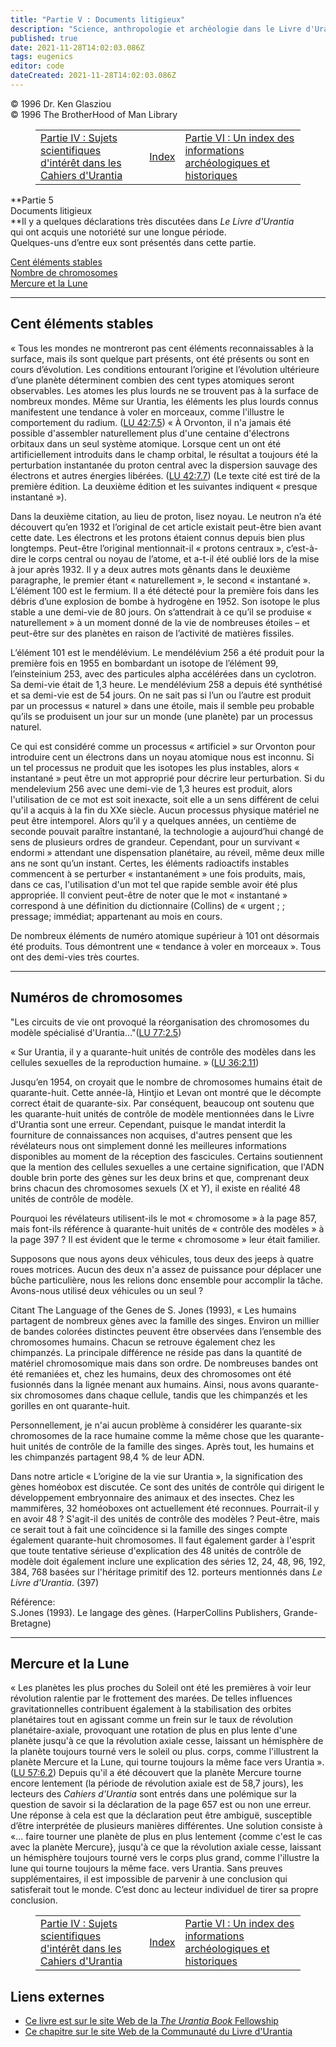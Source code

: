 ```yaml
---
title: "Partie V : Documents litigieux"
description: "Science, anthropologie et archéologie dans le Livre d'Urantia"
published: true
date: 2021-11-28T14:02:03.086Z
tags: eugenics
editor: code
dateCreated: 2021-11-28T14:02:03.086Z
---
```


<p class="v-card v-sheet theme--light grey lighten-3 px-2">© 1996 Dr. Ken Glasziou<br>© 1996 The BrotherHood of Man Library</p>

<figure class="table chapter-navigator">
  <table>
    <tbody>
      <tr>
        <td>
        <a href="/fr/book/Ken_Glasziou/Science_Anthropology_and_Archaeology_in_The_Urantia_Book/4">
          <span class="mdi mdi-arrow-left-drop-circle"></span><span class="pl-2">Partie IV : Sujets scientifiques d'intérêt dans les Cahiers d'Urantia</span>
        </td>
        <td>
        <a href="/fr/book/Ken_Glasziou/Science_Anthropology_and_Archaeology_in_The_Urantia_Book#index">
          <span class="mdi mdi-book-open-variant"></span><span class="pl-2">Index</span>
        </a>
        </td>
        <td>
        <a href="/fr/book/Ken_Glasziou/Science_Anthropology_and_Archaeology_in_The_Urantia_Book/6">
          <span class="pr-2">Partie VI : Un index des informations archéologiques et historiques</span><span class="mdi mdi-arrow-right-drop-circle"></span>
        </a>
        </td>
      </tr>
    </tbody>
  </table>
</figure>

**Partie 5  
Documents litigieux  
**Il y a quelques déclarations très discutées dans _Le Livre d'Urantia_  
qui ont acquis une notoriété sur une longue période.  
Quelques-uns d’entre eux sont présentés dans cette partie.  
  
[Cent éléments stables  
](https://archive.urantiabook.org/archive/readers/doc185.htm#onehundred)[Nombre de chromosomes  
](https://archive.urantiabook.org/archive/readers/doc185.htm#chromosome)[Mercure et la Lune](https://archive.urantiabook.org/archive/readers/doc185.htm#mercury)  

---

## Cent éléments stables

« Tous les mondes ne montreront pas cent éléments reconnaissables à la surface, mais ils sont quelque part présents, ont été présents ou sont en cours d’évolution. Les conditions entourant l’origine et l’évolution ultérieure d’une planète déterminent combien des cent types atomiques seront observables. Les atomes les plus lourds ne se trouvent pas à la surface de nombreux mondes. Même sur Urantia, les éléments les plus lourds connus manifestent une tendance à voler en morceaux, comme l'illustre le comportement du radium. ([LU 42:7.5](/fr/The_Urantia_Book/42#p7_5)) « À Orvonton, il n'a jamais été possible d'assembler naturellement plus d'une centaine d'électrons orbitaux dans un seul système atomique. Lorsque cent un ont été artificiellement introduits dans le champ orbital, le résultat a toujours été la perturbation instantanée du proton central avec la dispersion sauvage des électrons et autres énergies libérées. ([LU 42:7.7](/fr/The_Urantia_Book/42#p7_7)) (Le texte cité est tiré de la première édition. La deuxième édition et les suivantes indiquent « presque instantané »).

Dans la deuxième citation, au lieu de proton, lisez noyau. Le neutron n’a été découvert qu’en 1932 et l’original de cet article existait peut-être bien avant cette date. Les électrons et les protons étaient connus depuis bien plus longtemps. Peut-être l’original mentionnait-il « protons centraux », c’est-à-dire le corps central ou noyau de l’atome, et a-t-il été oublié lors de la mise à jour après 1932. Il y a deux autres mots gênants dans le deuxième paragraphe, le premier étant « naturellement », le second « instantané ». L’élément 100 est le fermium. Il a été détecté pour la première fois dans les débris d’une explosion de bombe à hydrogène en 1952. Son isotope le plus stable a une demi-vie de 80 jours. On s’attendrait à ce qu’il se produise « naturellement » à un moment donné de la vie de nombreuses étoiles – et peut-être sur des planètes en raison de l’activité de matières fissiles.

L’élément 101 est le mendélévium. Le mendélévium 256 a été produit pour la première fois en 1955 en bombardant un isotope de l’élément 99, l’einsteinium 253, avec des particules alpha accélérées dans un cyclotron. Sa demi-vie était de 1,3 heure. Le mendélévium 258 a depuis été synthétisé et sa demi-vie est de 54 jours. On ne sait pas si l’un ou l’autre est produit par un processus « naturel » dans une étoile, mais il semble peu probable qu’ils se produisent un jour sur un monde (une planète) par un processus naturel.

Ce qui est considéré comme un processus « artificiel » sur Orvonton pour introduire cent un électrons dans un noyau atomique nous est inconnu. Si un tel processus ne produit que les isotopes les plus instables, alors « instantané » peut être un mot approprié pour décrire leur perturbation. Si du mendelevium 256 avec une demi-vie de 1,3 heures est produit, alors l'utilisation de ce mot est soit inexacte, soit elle a un sens différent de celui qu'il a acquis à la fin du XXe siècle. Aucun processus physique matériel ne peut être intemporel. Alors qu’il y a quelques années, un centième de seconde pouvait paraître instantané, la technologie a aujourd’hui changé de sens de plusieurs ordres de grandeur. Cependant, pour un survivant « endormi » attendant une dispensation planétaire, au réveil, même deux mille ans ne sont qu’un instant. Certes, les éléments radioactifs instables commencent à se perturber « instantanément » une fois produits, mais, dans ce cas, l'utilisation d'un mot tel que rapide semble avoir été plus appropriée. Il convient peut-être de noter que le mot « instantané » correspond à une définition du dictionnaire (Collins) de « urgent ; ; pressage; immédiat; appartenant au mois en cours.

De nombreux éléments de numéro atomique supérieur à 101 ont désormais été produits. Tous démontrent une « tendance à voler en morceaux ». Tous ont des demi-vies très courtes.

---

## Numéros de chromosomes

"Les circuits de vie ont provoqué la réorganisation des chromosomes du modèle spécialisé d'Urantia..."([LU 77:2.5](/fr/The_Urantia_Book/77#p2_5))

« Sur Urantia, il y a quarante-huit unités de contrôle des modèles dans les cellules sexuelles de la reproduction humaine. » ([LU 36:2.11](/fr/The_Urantia_Book/36#p2_11))

Jusqu’en 1954, on croyait que le nombre de chromosomes humains était de quarante-huit. Cette année-là, Hintjio et Levan ont montré que le décompte correct était de quarante-six. Par conséquent, beaucoup ont soutenu que les quarante-huit unités de contrôle de modèle mentionnées dans le Livre d'Urantia sont une erreur. Cependant, puisque le mandat interdit la fourniture de connaissances non acquises, d'autres pensent que les révélateurs nous ont simplement donné les meilleures informations disponibles au moment de la réception des fascicules. Certains soutiennent que la mention des cellules sexuelles a une certaine signification, que l'ADN double brin porte des gènes sur les deux brins et que, comprenant deux brins chacun des chromosomes sexuels (X et Y), il existe en réalité 48 unités de contrôle de modèle.

Pourquoi les révélateurs utilisent-ils le mot « chromosome » à la page 857, mais font-ils référence à quarante-huit unités de « contrôle des modèles » à la page 397 ? Il est évident que le terme « chromosome » leur était familier.

Supposons que nous ayons deux véhicules, tous deux des jeeps à quatre roues motrices. Aucun des deux n'a assez de puissance pour déplacer une bûche particulière, nous les relions donc ensemble pour accomplir la tâche. Avons-nous utilisé deux véhicules ou un seul ?

Citant The Language of the Genes de S. Jones (1993), « Les humains partagent de nombreux gènes avec la famille des singes. Environ un millier de bandes colorées distinctes peuvent être observées dans l’ensemble des chromosomes humains. Chacun se retrouve également chez les chimpanzés. La principale différence ne réside pas dans la quantité de matériel chromosomique mais dans son ordre. De nombreuses bandes ont été remaniées et, chez les humains, deux des chromosomes ont été fusionnés dans la lignée menant aux humains. Ainsi, nous avons quarante-six chromosomes dans chaque cellule, tandis que les chimpanzés et les gorilles en ont quarante-huit.

Personnellement, je n'ai aucun problème à considérer les quarante-six chromosomes de la race humaine comme la même chose que les quarante-huit unités de contrôle de la famille des singes. Après tout, les humains et les chimpanzés partagent 98,4 % de leur ADN.

Dans notre article « L’origine de la vie sur Urantia », la signification des gènes homéobox est discutée. Ce sont des unités de contrôle qui dirigent le développement embryonnaire des animaux et des insectes. Chez les mammifères, 32 homéoboxes ont actuellement été reconnues. Pourrait-il y en avoir 48 ? S'agit-il des unités de contrôle des modèles ? Peut-être, mais ce serait tout à fait une coïncidence si la famille des singes compte également quarante-huit chromosomes. Il faut également garder à l'esprit que toute tentative sérieuse d'explication des 48 unités de contrôle de modèle doit également inclure une explication des séries 12, 24, 48, 96, 192, 384, 768 basées sur l'héritage primitif des 12. porteurs mentionnés dans _Le Livre d'Urantia_. (397)

Référence:  
S.Jones (1993). Le langage des gènes. (HarperCollins Publishers, Grande-Bretagne)

---

## Mercure et la Lune

« Les planètes les plus proches du Soleil ont été les premières à voir leur révolution ralentie par le frottement des marées. De telles influences gravitationnelles contribuent également à la stabilisation des orbites planétaires tout en agissant comme un frein sur le taux de révolution planétaire-axiale, provoquant une rotation de plus en plus lente d'une planète jusqu'à ce que la révolution axiale cesse, laissant un hémisphère de la planète toujours tourné vers le soleil ou plus. corps, comme l'illustrent la planète Mercure et la Lune, qui tourne toujours la même face vers Urantia ». ([LU 57:6.2](/fr/The_Urantia_Book/57#p6_2)) Depuis qu'il a été découvert que la planète Mercure tourne encore lentement (la période de révolution axiale est de 58,7 jours), les lecteurs des _Cahiers d'Urantia_ sont entrés dans une polémique sur la question de savoir si la déclaration de la page 657 est ou non une erreur. Une réponse à cela est que la déclaration peut être ambiguë, susceptible d’être interprétée de plusieurs manières différentes. Une solution consiste à «... faire tourner une planète de plus en plus lentement {comme c'est le cas avec la planète Mercure}, jusqu'à ce que la révolution axiale cesse, laissant un hémisphère toujours tourné vers le corps plus grand, comme l'illustre la lune qui tourne toujours la même face. vers Urantia. Sans preuves supplémentaires, il est impossible de parvenir à une conclusion qui satisferait tout le monde. C’est donc au lecteur individuel de tirer sa propre conclusion.

<figure class="table chapter-navigator">
  <table>
    <tbody>
      <tr>
        <td>
        <a href="/fr/book/Ken_Glasziou/Science_Anthropology_and_Archaeology_in_The_Urantia_Book/4">
          <span class="mdi mdi-arrow-left-drop-circle"></span><span class="pl-2">Partie IV : Sujets scientifiques d'intérêt dans les Cahiers d'Urantia</span>
        </td>
        <td>
        <a href="/fr/book/Ken_Glasziou/Science_Anthropology_and_Archaeology_in_The_Urantia_Book#index">
          <span class="mdi mdi-book-open-variant"></span><span class="pl-2">Index</span>
        </a>
        </td>
        <td>
        <a href="/fr/book/Ken_Glasziou/Science_Anthropology_and_Archaeology_in_The_Urantia_Book/6">
          <span class="pr-2">Partie VI : Un index des informations archéologiques et historiques</span><span class="mdi mdi-arrow-right-drop-circle"></span>
        </a>
        </td>
      </tr>
    </tbody>
  </table>
</figure>

## Liens externes

- [Ce livre est sur le site Web de la _The Urantia Book_ Fellowship](https://urantiabook.org/Science-Topics-in-The-Urantia-Book)
- [Ce chapitre sur le site Web de la Communauté du Livre d'Urantia](https://archive.urantiabook.org/archive/readers/doc185.htm)